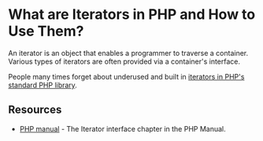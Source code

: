 # What are Iterators in PHP and How to Use Them?

An iterator is an object that enables a programmer to traverse a container.
Various types of iterators are often provided via a container's interface.

People many times forget about underused and built in
[iterators in PHP's standard PHP library](http://php.net/manual/en/spl.iterators.php).

## Resources

* [PHP manual](http://php.net/manual/en/class.iterator.php) - The Iterator
  interface chapter in the PHP Manual.
